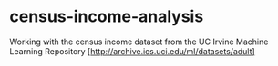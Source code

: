 # census-income-analysis
Working with the census income dataset from the UC Irvine Machine Learning Repository [http://archive.ics.uci.edu/ml/datasets/adult]
